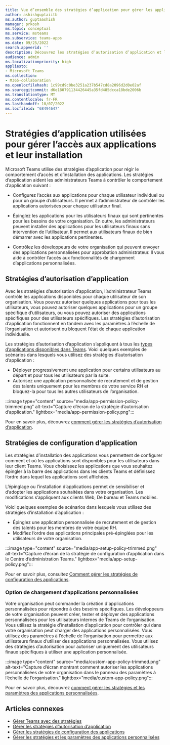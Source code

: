 ```yaml
---
title: Vue d’ensemble des stratégies d’application pour gérer les applications dans Teams
author: ashishguptaiitb
ms.author: guptaashish
manager: prkosh
ms.topic: conceptual
ms.service: msteams
ms.subservice: teams-apps
ms.date: 09/25/2022
search.appverid: ''
description: Découvrez les stratégies d’autorisation d’application et les stratégies d’installation utilisées pour gérer les applications dans Microsoft Teams.
audience: admin
ms.localizationpriority: high
appliesto:
- Microsoft Teams
ms.collection:
- M365-collaboration
ms.openlocfilehash: 1c99cd9c0be3251a237b547cd8a2096d2d0e02af
ms.sourcegitcommit: d6e180791134426445a35fd485dcca18bde2006b
ms.translationtype: MT
ms.contentlocale: fr-FR
ms.lasthandoff: 10/07/2022
ms.locfileid: "68494647"
---
```

# <a name="app-policies-used-to-manage-access-to-and-installation-of-apps"></a>Stratégies d’application utilisées pour gérer l’accès aux applications et leur installation

Microsoft Teams utilise des stratégies d’application pour régir le comportement d’accès et d’installation des applications. Les stratégies d’application aident les administrateurs Teams à contrôler le comportement d’application suivant :

* Configurez l’accès aux applications pour chaque utilisateur individuel ou pour un groupe d’utilisateurs. Il permet à l’administrateur de contrôler les applications autorisées pour chaque utilisateur final.

* Épinglez les applications pour les utilisateurs finaux qui sont pertinentes pour les besoins de votre organisation. En outre, les administrateurs peuvent installer des applications pour les utilisateurs finaux sans intervention de l’utilisateur. Il permet aux utilisateurs finaux de bien démarrer avec les applications pertinentes.

* Contrôlez les développeurs de votre organisation qui peuvent envoyer des applications personnalisées pour approbation administrateur. Il vous aide à contrôler l’accès aux fonctionnalités de chargement d’applications personnalisées.

## <a name="app-permission-policies"></a>Stratégies d’autorisation d’application

Avec les stratégies d’autorisation d’application, l’administrateur Teams contrôle les applications disponibles pour chaque utilisateur de son organisation. Vous pouvez autoriser quelques applications pour tous les utilisateurs, vous pouvez autoriser quelques applications pour un groupe spécifique d’utilisateurs, ou vous pouvez autoriser des applications spécifiques pour des utilisateurs spécifiques. Les stratégies d’autorisation d’application fonctionnent en tandem avec les paramètres à l’échelle de l’organisation et autorisent ou bloquent l’état de chaque application individuelle.

Les stratégies d’autorisation d’application s’appliquent à tous les [types d’applications disponibles dans Teams](deploy-apps-microsoft-teams-landing-page.md). Voici quelques exemples de scénarios dans lesquels vous utilisez des stratégies d’autorisation d’application :

* Déployer progressivement une application pour certains utilisateurs au départ et pour tous les utilisateurs par la suite.
* Autorisez une application personnalisée de recrutement et de gestion des talents uniquement pour les membres de votre service RH et bloquez-la pour tous les autres utilisateurs de l’organisation.

:::image type="content" source="media/app-permission-policy-trimmed.png" alt-text="Capture d’écran de la stratégie d’autorisation d’application." lightbox="media/app-permission-policy.png":::

Pour en savoir plus, découvrez [comment gérer les stratégies d’autorisation d’application](teams-app-permission-policies.md).

## <a name="app-setup-policies"></a>Stratégies de configuration d’application

Les stratégies d’installation des applications vous permettent de configurer comment et où les applications sont disponibles pour les utilisateurs dans leur client Teams. Vous choisissez les applications que vous souhaitez épingler à la barre des applications dans les clients Teams et définissez l’ordre dans lequel les applications sont affichées.

L’épinglage ou l’installation d’applications permet de sensibiliser et d’adopter les applications souhaitées dans votre organisation. Les modifications s’appliquent aux clients Web, De bureau et Teams mobiles.

Voici quelques exemples de scénarios dans lesquels vous utilisez des stratégies d’installation d’application :

* Épinglez une application personnalisée de recrutement et de gestion des talents pour les membres de votre équipe RH.
* Modifiez l’ordre des applications principales pré-épinglées pour les utilisateurs de votre organisation.

:::image type="content" source="media/app-setup-policy-trimmed.png" alt-text="Capture d’écran de la stratégie de configuration d’application dans le Centre d’administration Teams." lightbox="media/app-setup-policy.png":::

Pour en savoir plus, consultez [Comment gérer les stratégies de configuration des applications](teams-app-setup-policies.md).

### <a name="option-to-upload-custom-apps"></a>Option de chargement d’applications personnalisées

Votre organisation peut commander la création d'applications personnalisées pour répondre à des besoins spécifiques. Les développeurs de votre organisation peuvent créer, tester et déployer des applications personnalisées pour les utilisateurs internes de Teams de l’organisation. Vous utilisez la stratégie d’installation d’application pour contrôler qui dans votre organisation peut charger des applications personnalisées. Vous utilisez des paramètres à l’échelle de l’organisation pour permettre aux utilisateurs finaux d’utiliser des applications personnalisées. Vous utilisez des stratégies d’autorisation pour autoriser uniquement des utilisateurs finaux spécifiques à utiliser une application personnalisée.

:::image type="content" source="media/custom-app-policy-trimmed.png" alt-text="Capture d’écran montrant comment autoriser les applications personnalisées de votre organisation dans le panneau des paramètres à l’échelle de l’organisation." lightbox="media/custom-app-policy.png":::

Pour en savoir plus, découvrez [comment gérer les stratégies et les paramètres des applications personnalisées](teams-custom-app-policies-and-settings.md).

## <a name="related-articles"></a>Articles connexes

* [Gérer Teams avec des stratégies](manage-teams-with-policies.md)
* [Gérer les stratégies d’autorisation d’application](teams-app-permission-policies.md)
* [Gérer les stratégies de configuration des applications](teams-app-setup-policies.md)
* [Gérer les stratégies et les paramètres des applications personnalisées](teams-custom-app-policies-and-settings.md)
